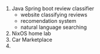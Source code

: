 1. Java Spring boot review classifier
    - website classifying reviews
    - recomendation system
    - natural language searching
2. NixOS home lab
3. Car Marketplace
4. 